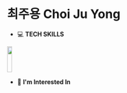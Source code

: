 # 최주용 Choi Ju Yong

- 💻 **TECH SKILLS**
<img width="15%" height="60px" src="https://img.shields.io/badge/JavaScript-f7df1e?style=flat-square&logo=JavaScript&logoColor=white"/>

- 🤔 **I'm Interested In**


<!--
**wuzoo/wuzoo** is a ✨ _special_ ✨ repository because its `README.md` (this file) appears on your GitHub profile.

Here are some ideas to get you started:

- 🔭 I’m currently working on ...
- 🌱 I’m currently learning ...
- 👯 I’m looking to collaborate on ...
- 🤔 I’m looking for help with ...
- 💬 Ask me about ...
- 📫 How to reach me: ...
- 😄 Pronouns: ...
- ⚡ Fun fact: ...
-->
